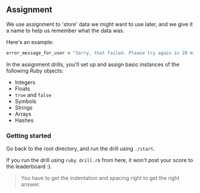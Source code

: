 ## Assignment

We use assignment to 'store' data we might want to use later, and we give it a name to help us remember what the data was.

Here's an example:

```ruby
error_message_for_user = "Sorry, that failed. Please try again in 20 minutes."
```

In the assignment drills, you'll set up and assign basic instances of the following Ruby objects:

- Integers
- Floats
- `true` and `false`
- Symbols
- Strings
- Arrays
- Hashes

### Getting started

Go back to the root directory, and run the drill using `./start`.

If you run the drill using `ruby drill.rb` from here, it won't post your score to the leaderboard :).

> You have to get the indentation and spacing right to get the right answer.